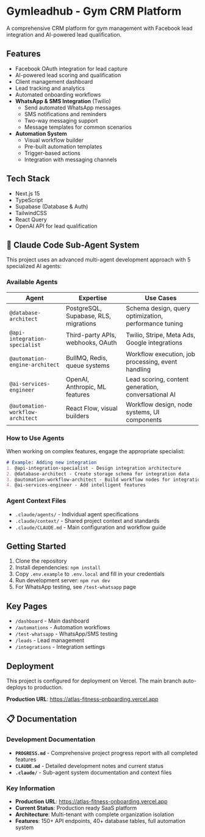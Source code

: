 # Gymleadhub - Gym CRM Platform

A comprehensive CRM platform for gym management with Facebook lead integration and AI-powered lead qualification.

## Features

- Facebook OAuth integration for lead capture
- AI-powered lead scoring and qualification
- Client management dashboard
- Lead tracking and analytics
- Automated onboarding workflows
- **WhatsApp & SMS Integration** (Twilio)
  - Send automated WhatsApp messages
  - SMS notifications and reminders
  - Two-way messaging support
  - Message templates for common scenarios
- **Automation System**
  - Visual workflow builder
  - Pre-built automation templates
  - Trigger-based actions
  - Integration with messaging channels

## Tech Stack

- Next.js 15
- TypeScript
- Supabase (Database & Auth)
- TailwindCSS
- React Query
- OpenAI API for lead qualification

## 🤖 Claude Code Sub-Agent System

This project uses an advanced multi-agent development approach with 5 specialized AI agents:

### Available Agents

| Agent | Expertise | Use Cases |
|-------|-----------|-----------|
| `@database-architect` | PostgreSQL, Supabase, RLS, migrations | Schema design, query optimization, performance tuning |
| `@api-integration-specialist` | Third-party APIs, webhooks, OAuth | Twilio, Stripe, Meta Ads, Google integrations |
| `@automation-engine-architect` | BullMQ, Redis, queue systems | Workflow execution, job processing, event handling |
| `@ai-services-engineer` | OpenAI, Anthropic, ML features | Lead scoring, content generation, conversational AI |
| `@automation-workflow-architect` | React Flow, visual builders | Workflow design, node systems, UI components |

### How to Use Agents

When working on complex features, engage the appropriate specialist:

```markdown
# Example: Adding new integration
1. @api-integration-specialist - Design integration architecture
2. @database-architect - Create storage schema for integration data
3. @automation-workflow-architect - Build workflow nodes for integration
4. @ai-services-engineer - Add intelligent features
```

### Agent Context Files
- `.claude/agents/` - Individual agent specifications
- `.claude/context/` - Shared project context and standards
- `.claude/CLAUDE.md` - Main configuration and workflow guide

## Getting Started

1. Clone the repository
2. Install dependencies: `npm install`
3. Copy `.env.example` to `.env.local` and fill in your credentials
4. Run development server: `npm run dev`
5. For WhatsApp testing, see `/test-whatsapp` page

## Key Pages

- `/dashboard` - Main dashboard
- `/automations` - Automation workflows
- `/test-whatsapp` - WhatsApp/SMS testing
- `/leads` - Lead management
- `/integrations` - Integration settings

## Deployment

This project is configured for deployment on Vercel. The main branch auto-deploys to production.

**Production URL**: https://atlas-fitness-onboarding.vercel.app

## 📋 Documentation

### Development Documentation
- **`PROGRESS.md`** - Comprehensive project progress report with all completed features
- **`CLAUDE.md`** - Detailed development notes and current status
- **`.claude/`** - Sub-agent system documentation and context files

### Key Information
- **Production URL**: https://atlas-fitness-onboarding.vercel.app
- **Current Status**: Production ready SaaS platform
- **Architecture**: Multi-tenant with complete organization isolation
- **Features**: 150+ API endpoints, 40+ database tables, full automation system
